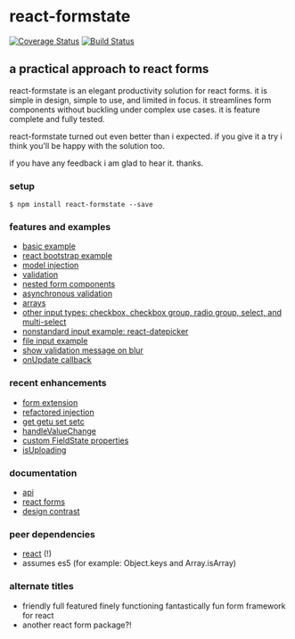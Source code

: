 # react-formstate

[![Coverage Status](https://coveralls.io/repos/github/dtrelogan/react-formstate/badge.svg?branch=master)](https://coveralls.io/github/dtrelogan/react-formstate?branch=master)
[![Build Status](https://travis-ci.org/dtrelogan/react-formstate.svg?branch=master)](https://travis-ci.org/dtrelogan/react-formstate)

## a practical approach to react forms

react-formstate is an elegant productivity solution for react forms. it is simple in design, simple to use, and limited in focus. it streamlines form components without buckling under complex use cases. it is feature complete and fully tested.

react-formstate turned out even better than i expected. if you give it a try i think you'll be happy with the solution too.

if you have any feedback i am glad to hear it. thanks.

### setup

    $ npm install react-formstate --save

### features and examples

- [basic example](/docs/basicExample.md)
- [react bootstrap example](/docs/reactBootstrapExample.md)
- [model injection](/docs/modelInjection.md)
- [validation](/docs/validationWiring.md)
- [nested form components](/docs/nestedFormExample.md)
- [asynchronous validation](/docs/asyncExample.md)
- [arrays](/docs/arrayExample.md)
- [other input types: checkbox, checkbox group, radio group, select, and multi-select](/docs/otherInputTypes.md)
- [nonstandard input example: react-datepicker](/docs/datePickerExample.md)
- [file input example](/docs/fileInputExample.md)
- [show validation message on blur](/docs/onBlurExample.md)
- [onUpdate callback](/docs/onUpdateExample.md)

### recent enhancements

- [form extension](/docs/formExtension.md)
- [refactored injection](/docs/refactoredInjection.md)
- [get getu set setc](/docs/getSetHelpers.md)
- [handleValueChange](/docs/handleValueChange.md)
- [custom FieldState properties](/docs/fieldStateProperties.md)
- [isUploading](/docs/isUploading.md)

### documentation

- [api](/docs/api.md)
- [react forms](https://facebook.github.io/react/docs/forms.html)
- [design contrast](/docs/designContrast.md)

### peer dependencies

- [react](https://facebook.github.io/react) (!)
- assumes es5 (for example: Object.keys and Array.isArray)

### alternate titles

- friendly full featured finely functioning fantastically fun form framework for react
- another react form package?!

